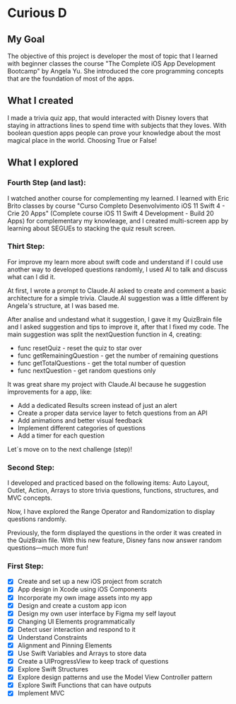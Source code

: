 # Curious D

## My Goal

The objective of this project is developer the most of topic that I learned with beginner classes the course "The Complete iOS App Development Bootcamp" by Angela Yu. She introduced the core programming concepts that are the foundation of most of the apps.

## What I created

I made a trivia quiz app, that would interacted with Disney lovers that staying in attractions lines to spend time with subjects that they loves. With boolean question apps people can prove your knowledge about the most magical place in the world. Choosing True or False!

## What I explored

### Fourth Step (and last):

I watched another course for complementing my learned. I learned with Eric Brito classes by course "Curso Completo Desenvolvimento iOS 11 Swift 4 - Crie 20 Apps" (Complete course iOS 11 Swift 4 Development - Build 20 Apps) for complementary my knowleage, and I created multi-screen app by learning about SEGUEs to stacking the quiz result screen.

### Thirt Step:

For improve my learn more about swift code and understand if I could use another way to developed questions randomly, I used AI to talk and discuss what can I did it.

At first, I wrote a prompt to Claude.AI asked to create and comment a basic architecture for a simple trivia. Claude.AI suggestion was a little different by Angela's structure, at I was based me.
    
After analise and undestand what it suggestion, I gave it my QuizBrain file and I asked suggestion and tips to improve it, after that I fixed my code. The main suggestion was split the nextQuestion function in 4, creating:
    
- func resetQuiz - reset the quiz to star over
- func getRemainingQuestion - get the number of remaining questions
- func getTotalQuestions - get the total number of question
- func nextQuestion - get random questions only
    
It was great share my project with Claude.AI because he suggestion improvements for a app, like: 

- Add a dedicated Results screen instead of just an alert
- Create a proper data service layer to fetch questions from an API
- Add animations and better visual feedback
- Implement different categories of questions
- Add a timer for each question
    
Let´s move on to the next challenge (step)!

### Second Step:

I developed and practiced based on the following items: Auto Layout, Outlet, Action, Arrays to store trivia questions, functions, structures, and MVC concepts.

Now, I have explored the Range Operator and Randomization to display questions randomly.

Previously, the form displayed the questions in the order it was created in the QuizBrain file. With this new feature, Disney fans now answer random questions—much more fun!

### First Step:
- [x] Create and set up a new iOS project from scratch
- [x] App design in Xcode using iOS Components
- [x] Incorporate my own image assets into my app
- [x] Design and create a custom app icon
- [x] Design my own user interface by Figma my self layout
- [x] Changing UI Elements programmatically
- [x] Detect user interaction and respond to it
- [x] Understand Constraints 
- [x] Alignment and Pinning Elements
- [x] Use Swift Variables and Arrays to store data
- [x] Create a UIProgressView to keep track of questions
- [x] Explore Swift Structures
- [x] Explore design patterns and use the Model View Controller pattern
- [x] Explore Swift Functions that can have outputs
- [x] Implement MVC

